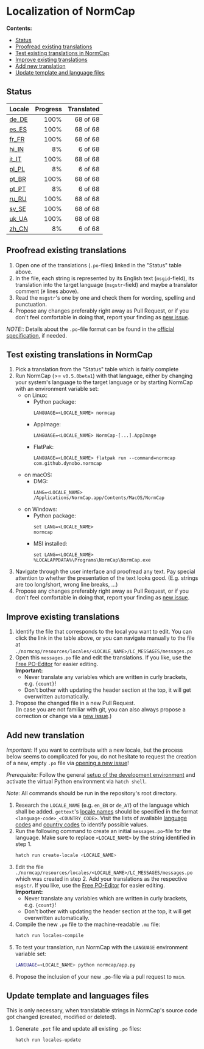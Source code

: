 # Localization of NormCap

**Contents:**

- [Status](#status)
- [Proofread existing translations](#proofread-existing-translations)
- [Test existing translations in NormCap](#test-existing-translations-in-normcap)
- [Improve existing translations](#improve-existing-translations)
- [Add new translation](#add-new-translation)
- [Update template and language files](#update-template-and-languages-files)

## Status

<!-- Generated automatically! -->

| Locale                                   | Progress | Translated |
| :--------------------------------------- | -------: | ---------: |
| [de_DE](./de_DE/LC_MESSAGES/messages.po) |     100% |   68 of 68 |
| [es_ES](./es_ES/LC_MESSAGES/messages.po) |     100% |   68 of 68 |
| [fr_FR](./fr_FR/LC_MESSAGES/messages.po) |     100% |   68 of 68 |
| [hi_IN](./hi_IN/LC_MESSAGES/messages.po) |       8% |    6 of 68 |
| [it_IT](./it_IT/LC_MESSAGES/messages.po) |     100% |   68 of 68 |
| [pl_PL](./pl_PL/LC_MESSAGES/messages.po) |       8% |    6 of 68 |
| [pt_BR](./pt_BR/LC_MESSAGES/messages.po) |     100% |   68 of 68 |
| [pt_PT](./pt_PT/LC_MESSAGES/messages.po) |       8% |    6 of 68 |
| [ru_RU](./ru_RU/LC_MESSAGES/messages.po) |     100% |   68 of 68 |
| [sv_SE](./sv_SE/LC_MESSAGES/messages.po) |     100% |   68 of 68 |
| [uk_UA](./uk_UA/LC_MESSAGES/messages.po) |     100% |   68 of 68 |
| [zh_CN](./zh_CN/LC_MESSAGES/messages.po) |       8% |    6 of 68 |

## Proofread existing translations

1. Open one of the translations (`.po`-files) linked in the "Status" table above.
1. In the file, each string is represented by its English text (`msgid`-field), its
    translation into the target language (`msgstr`-field) and maybe a translator
    comment (`#` lines above).
1. Read the `msgstr`'s one by one and check them for wording, spelling and punctuation.
1. Propose any changes preferably right away as Pull Request, or if you don't feel
    comfortable in doing that, report your finding as
    [new issue](https://github.com/dynobo/normcap/issues/new).

_NOTE:_: Details about the `.po`-file format can be found in the
[official specification](https://www.gnu.org/software/gettext/manual/html_node/PO-Files.html), if needed.

## Test existing translations in NormCap

1. Pick a translation from the "Status" table which is fairly complete
1. Run NormCap (>= `v0.5.0beta1`) with that language, either by changing your system's
    language to the target language or by starting NormCap with an environment variable
    set:
    - on Linux:
        - Python package:
            ```
            LANGUAGE=<LOCALE_NAME> normcap
            ```
        - AppImage:
            ```
            LANGUAGE=<LOCALE_NAME> NormCap-[...].AppImage
            ```
        - FlatPak:
            ```
            LANGUAGE=<LOCALE_NAME> flatpak run --command=normcap com.github.dynobo.normcap
            ```
    - on macOS:
        - DMG:
            ```
            LANG=<LOCALE_NAME> /Applications/NormCap.app/Contents/MacOS/NormCap
            ```
    - on Windows:
        - Python package:
            ```
            set LANG=<LOCALE_NAME>
            normcap
            ```
        - MSI installed:
            ```
            set LANG=<LOCALE_NAME>
            %LOCALAPPDATA%\Programs\NormCap\NormCap.exe
            ```
1. Navigate through the user interface and proofread any text. Pay special attention to
    whether the presentation of the text looks good. (E.g. strings are too long/short,
    wrong line breaks, ...)
1. Propose any changes preferably right away as Pull Request, or if you don't feel
    comfortable in doing that, report your finding as
    [new issue](https://github.com/dynobo/normcap/issues/new).

## Improve existing translations

1. Identify the file that corresponds to the local you want to edit. You can click the
    link in the table above, or you can navigate manually to the file at
    `./normcap/resources/locales/<LOCALE_NAME>/LC_MESSAGES/messages.po`
1. Open this `messages.po` file and edit the translations. If you like, use the
    [Free PO-Editor](https://pofile.net/free-po-editor) for easier editing.
    \
    **Important:**
    - Never translate any variables which are written in curly brackets, e.g. `{count}`!
    - Don't bother with updating the header section at the top, it will get overwritten
        automatically.
1. Propose the changed file in a new Pull Request. \
    (In case you are not familiar with
    git, you can also always propose a correction or change via a
    [new issue](https://github.com/dynobo/normcap/issues/new).)

## Add new translation

_Important:_ If you want to contribute with a new locale, but the process below seems to
complicated for you, do not hesitate to request the creation of a new, empty `.po` file
via [opening a new issue](https://github.com/dynobo/normcap/issues/new)!

_Prerequisite:_ Follow the general
[setup of the development environment](../../../README.md#Development) and activate the
virtual Python environment via `hatch shell`.

_Note_: All commands should be run in the repository's root directory.

1. Research the `LOCALE_NAME` (e.g. `en_EN` or `de_AT`) of the language which shall be
    added. `gettext`'s
    [locale names](https://www.gnu.org/software/gettext/manual/html_node/Locale-Names.html)
    should be specified in the format `<language-code>_<COUNTRY_CODE>`. Visit the
    lists of available
    [language codes](https://www.gnu.org/software/gettext/manual/html_node/Usual-Language-Codes.html)
    and
    [country codes](https://www.gnu.org/software/gettext/manual/html_node/Country-Codes.html)
    to identify possible values.
1. Run the following command to create an initial `messages.po`-file for the language.
    Make sure to replace `<LOCALE_NAME>` by the string identified in step 1.
    ```sh
    hatch run create-locale <LOCALE_NAME>
    ```
1. Edit the file `./normcap/resources/locales/<LOCALE_NAME>/LC_MESSAGES/messages.po`
    which was created in step 2. Add your translations as the respective `msgstr`. If
    you like, use the [Free PO-Editor](https://pofile.net/free-po-editor) for easier
    editing. \
    **Important:**
    - Never translate any variables which are written in curly brackets, e.g. `{count}`!
    - Don't bother with updating the header section at the top, it will get overwritten
        automatically.
1. Compile the new `.po` file to the machine-readable `.mo` file:
    ```sh
    hatch run locales-compile
    ```
1. To test your translation, run NormCap with the `LANGUAGE` environment variable set:
    ```sh
    LANGUAGE=<LOCALE_NAME> python normcap/app.py
    ```
1. Propose the inclusion of your new `.po`-file via a pull request to `main`.

## Update template and languages files

This is only necessary, when translatable strings in NormCap's source code got changed
(created, modified or deleted).

1. Generate `.pot` file and update all existing `.po` files:
    ```sh
    hatch run locales-update
    ```
